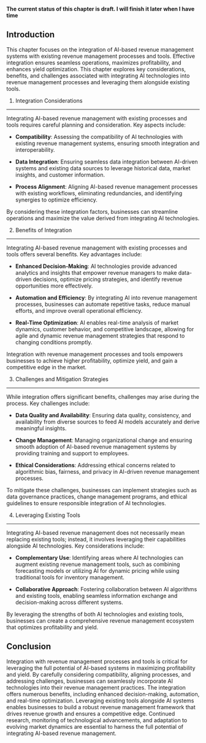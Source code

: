 **The current status of this chapter is draft. I will finish it later when I have time**

Introduction
------------

This chapter focuses on the integration of AI-based revenue management systems with existing revenue management processes and tools. Effective integration ensures seamless operations, maximizes profitability, and enhances yield optimization. This chapter explores key considerations, benefits, and challenges associated with integrating AI technologies into revenue management processes and leveraging them alongside existing tools.

1. Integration Considerations
-----------------------------

Integrating AI-based revenue management with existing processes and tools requires careful planning and consideration. Key aspects include:

* **Compatibility**: Assessing the compatibility of AI technologies with existing revenue management systems, ensuring smooth integration and interoperability.

* **Data Integration**: Ensuring seamless data integration between AI-driven systems and existing data sources to leverage historical data, market insights, and customer information.

* **Process Alignment**: Aligning AI-based revenue management processes with existing workflows, eliminating redundancies, and identifying synergies to optimize efficiency.

By considering these integration factors, businesses can streamline operations and maximize the value derived from integrating AI technologies.

2. Benefits of Integration
--------------------------

Integrating AI-based revenue management with existing processes and tools offers several benefits. Key advantages include:

* **Enhanced Decision-Making**: AI technologies provide advanced analytics and insights that empower revenue managers to make data-driven decisions, optimize pricing strategies, and identify revenue opportunities more effectively.

* **Automation and Efficiency**: By integrating AI into revenue management processes, businesses can automate repetitive tasks, reduce manual efforts, and improve overall operational efficiency.

* **Real-Time Optimization**: AI enables real-time analysis of market dynamics, customer behavior, and competitive landscape, allowing for agile and dynamic revenue management strategies that respond to changing conditions promptly.

Integration with revenue management processes and tools empowers businesses to achieve higher profitability, optimize yield, and gain a competitive edge in the market.

3. Challenges and Mitigation Strategies
---------------------------------------

While integration offers significant benefits, challenges may arise during the process. Key challenges include:

* **Data Quality and Availability**: Ensuring data quality, consistency, and availability from diverse sources to feed AI models accurately and derive meaningful insights.

* **Change Management**: Managing organizational change and ensuring smooth adoption of AI-based revenue management systems by providing training and support to employees.

* **Ethical Considerations**: Addressing ethical concerns related to algorithmic bias, fairness, and privacy in AI-driven revenue management processes.

To mitigate these challenges, businesses can implement strategies such as data governance practices, change management programs, and ethical guidelines to ensure responsible integration of AI technologies.

4. Leveraging Existing Tools
----------------------------

Integrating AI-based revenue management does not necessarily mean replacing existing tools; instead, it involves leveraging their capabilities alongside AI technologies. Key considerations include:

* **Complementary Use**: Identifying areas where AI technologies can augment existing revenue management tools, such as combining forecasting models or utilizing AI for dynamic pricing while using traditional tools for inventory management.

* **Collaborative Approach**: Fostering collaboration between AI algorithms and existing tools, enabling seamless information exchange and decision-making across different systems.

By leveraging the strengths of both AI technologies and existing tools, businesses can create a comprehensive revenue management ecosystem that optimizes profitability and yield.

Conclusion
----------

Integration with revenue management processes and tools is critical for leveraging the full potential of AI-based systems in maximizing profitability and yield. By carefully considering compatibility, aligning processes, and addressing challenges, businesses can seamlessly incorporate AI technologies into their revenue management practices. The integration offers numerous benefits, including enhanced decision-making, automation, and real-time optimization. Leveraging existing tools alongside AI systems enables businesses to build a robust revenue management framework that drives revenue growth and ensures a competitive edge. Continued research, monitoring of technological advancements, and adaptation to evolving market dynamics are essential to harness the full potential of integrating AI-based revenue management.
